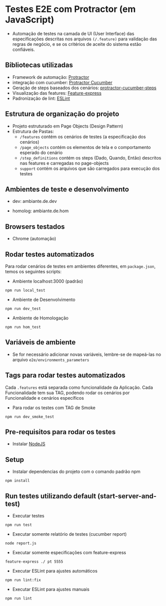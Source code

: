 # Testes E2E com Protractor (em JavaScript)

* Automação de testes na camada de UI (User Interface) das especificações descritas nos arquivos `(/.feature)` para validação das regras de negócio, e se os critérios de aceite do sistema estão confiáveis.


## Bibliotecas utilizadas
* Framework de automação: [Protractor](https://www.protractortest.org/)
* integração com cucumber: [Protractor Cucumber](https://github.com/protractor-cucumber-framework)
* Geração de steps baseados dos cenários: [protractor-cucumber-steps](https://github.com/Marketionist/protractor-cucumber-steps)
* Visualização das features: [Feature-express](https://github.com/menezes-ssz/feature-express)
* Padronização de lint: [ESLint](https://eslint.org/)



## Estrutura de organização do projeto

* Projeto estruturado em Page Objects (Design Pattern)
* Estrutura de Pastas:
    - `/features` contém os cenários de testes (a especificação dos cenários)
    -  `/page_objects` contém os elementos de tela e o comportamento esperado do cenário
    - `/step_definitions` contém os steps (Dado, Quando, Então) descritos nas features e carregadas no page-objects
    - `support` contém os arquivos que são carregados para execução dos testes


## Ambientes de teste e desenvolvimento

* dev: ambiante.de.dev

* homolog: ambiante.de.hom


## Browsers testados
* Chrome (automação)


## Rodar testes automatizados

Para rodar cenários de testes em ambientes diferentes, em `package.json`, temos os seguintes scripts:

* Ambiente localhost:3000 (padrão)

```shell
npm run local_test
```

* Ambiente de Desenvolvimento

```shell
npm run dev_test
```

* Ambiente de Homologação

```shell
npm run hom_test
```

## Variáveis de ambiente

* Se for necessário adicionar novas variáveis, lembre-se de mapeá-las no arquivo `e2e/environments_parameters`


## Tags para rodar testes automatizados

Cada `.features` está separada como funcionalidade da Aplicação. Cada Funcionalidade tem sua TAG, podendo rodar os cenários por Funcionalidade e cenários específicos

* Para rodar os testes com TAG de Smoke

```shell
npm run dev_smoke_test
```

## Pre-requisitos para rodar os testes
* Instalar [NodeJS](http://nodejs.org/)


## Setup

* Instalar dependencias do projeto com o comando padrão npm

```shell
npm install
```


## Run testes utilizando default (start-server-and-test)

* Executar testes
```shell
npm run test
```

* Executar somente relatório de testes (cucumber report)
```shell
node report.js
```

* Executar somente especificações com feature-express
```shell
feature-express ./ pt 5555
```

* Executar ESLint para ajustes automáticos
```shell
npm run lint:fix
```

* Executar ESLint para ajustes manuais
```shell
npm run lint
```



